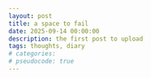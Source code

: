 ```yaml
---
layout: post
title: a space to fail
date: 2025-09-14 00:00:00
description: the first post to upload
tags: thoughts, diary
# categories: 
# pseudocode: true
---
```


